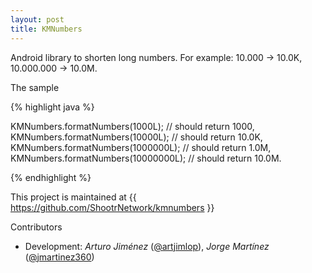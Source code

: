 ```yaml
---
layout: post
title: KMNumbers
---
```


Android library to shorten long numbers. For example: 10.000 -> 10.0K, 10.000.000 -> 10.0M.

The sample

{% highlight java %}

KMNumbers.formatNumbers(1000L); // should return 1000,
KMNumbers.formatNumbers(10000L); // should return 10.0K,
KMNumbers.formatNumbers(1000000L); // should return 1.0M,
KMNumbers.formatNumbers(10000000L); // should return 10.0M.

{% endhighlight %}

This project is maintained at {{ https://github.com/ShootrNetwork/kmnumbers }}

Contributors

* Development: _Arturo Jiménez_ ([@artjimlop](https://github.com/artjimlop)), _Jorge Martínez_ ([@jmartinez360](https://github.com/jmartinez360))